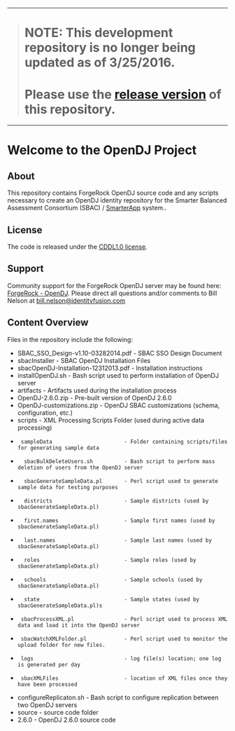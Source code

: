 ----
> # NOTE: This development repository is no longer being updated as of 3/25/2016.
> # Please use the [release version](https://bitbucket.org/sbacoss/opendj_release) of this repository.
----

# Welcome to the OpenDJ Project #

## About
This repository contains ForgeRock OpenDJ source code and any scripts necessary to create an OpenDJ identity repository for the Smarter Balanced Assessment Consortium (SBAC) / [SmarterApp](http://smarterapp.org) system..

## License
The code is released under the [CDDL1.0 license](http://opensource.org/licenses/CDDL-1.0).

## Support
Community support for the ForgeRock OpenDJ server may be found here:  [ForgeRock - OpenDJ](http://opendj.forgerock.org).
Please direct all questions and/or comments to Bill Nelson at [bill.nelson@identityfusion.com](mailto:bill.nelson@identityfusion.com)

## Content Overview
Files in the repository include the following:

* SBAC_SSO_Design-v1.10-03282014.pdf    - SBAC SSO Design Document
* sbacInstaller 		              - SBAC OpenDJ Installation Files
*  sbacOpenDJ-Installation-12312013.pdf - Installation instructions
*  installOpenDJ.sh                     - Bash script used to perform installation of OpenDJ server
*  artifacts  			      - Artifacts used during the installation process
*    OpenDJ-2.6.0.zip                   - Pre-built version of OpenDJ 2.6.0
*    OpenDJ-customizations.zip          - OpenDJ SBAC customizations (schema, configuration, etc.)
*    scripts                            - XML Processing Scripts Folder (used during active data processing)
*      sampleData                       - Folder containing scripts/files for generating sample data
*       sbacBulkDeleteUsers.sh          - Bash script to perform mass deletion of users from the OpenDJ server
*       sbacGenerateSampleData.pl       - Perl script used to generate sample data for testing purposes 
*       districts                       - Sample districts (used by sbacGenerateSampleData.pl) 
*       first.names                     - Sample first names (used by sbacGenerateSampleData.pl) 
*       last.names                      - Sample last names (used by sbacGenerateSampleData.pl) 
*       roles                           - Sample roles (used by sbacGenerateSampleData.pl) 
*       schools                         - Sample schools (used by sbacGenerateSampleData.pl) 
*       state                           - Sample states (used by sbacGenerateSampleData.pl)s
*      sbacProcessXML.pl                - Perl script used to process XML data and load it into the OpenDJ server
*      sbacWatchXMLFolder.pl            - Perl script used to monitor the upload folder for new files.  
*      logs                             - log file(s) location; one log is generated per day
*      sbacXMLFiles                     - location of XML files once they have been processed
*  configureReplicaton.sh  	      - Bash script to configure replication between two OpenDJ servers
* source 			              - source code folder
*  2.6.0				      - OpenDJ 2.6.0 source code